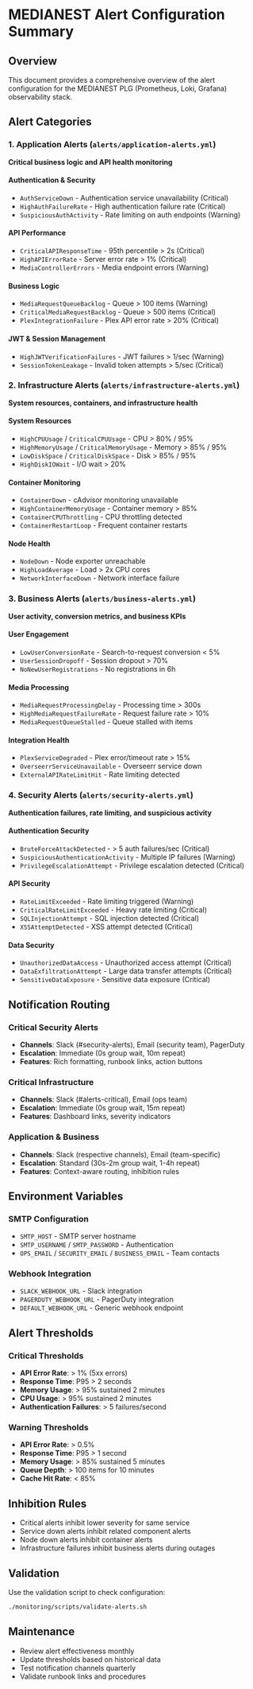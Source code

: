 # MEDIANEST Alert Configuration Summary

## Overview
This document provides a comprehensive overview of the alert configuration for the MEDIANEST PLG (Prometheus, Loki, Grafana) observability stack.

## Alert Categories

### 1. Application Alerts (`alerts/application-alerts.yml`)
**Critical business logic and API health monitoring**

#### Authentication & Security
- `AuthServiceDown` - Authentication service unavailability (Critical)
- `HighAuthFailureRate` - High authentication failure rate (Critical)
- `SuspiciousAuthActivity` - Rate limiting on auth endpoints (Warning)

#### API Performance
- `CriticalAPIResponseTime` - 95th percentile > 2s (Critical)
- `HighAPIErrorRate` - Server error rate > 1% (Critical)
- `MediaControllerErrors` - Media endpoint errors (Warning)

#### Business Logic
- `MediaRequestQueueBacklog` - Queue > 100 items (Warning)
- `CriticalMediaRequestBacklog` - Queue > 500 items (Critical)
- `PlexIntegrationFailure` - Plex API error rate > 20% (Critical)

#### JWT & Session Management
- `HighJWTVerificationFailures` - JWT failures > 1/sec (Warning)
- `SessionTokenLeakage` - Invalid token attempts > 5/sec (Critical)

### 2. Infrastructure Alerts (`alerts/infrastructure-alerts.yml`)
**System resources, containers, and infrastructure health**

#### System Resources
- `HighCPUUsage` / `CriticalCPUUsage` - CPU > 80% / 95%
- `HighMemoryUsage` / `CriticalMemoryUsage` - Memory > 85% / 95%
- `LowDiskSpace` / `CriticalDiskSpace` - Disk > 85% / 95%
- `HighDiskIOWait` - I/O wait > 20%

#### Container Monitoring
- `ContainerDown` - cAdvisor monitoring unavailable
- `HighContainerMemoryUsage` - Container memory > 85%
- `ContainerCPUThrottling` - CPU throttling detected
- `ContainerRestartLoop` - Frequent container restarts

#### Node Health
- `NodeDown` - Node exporter unreachable
- `HighLoadAverage` - Load > 2x CPU cores
- `NetworkInterfaceDown` - Network interface failure

### 3. Business Alerts (`alerts/business-alerts.yml`)
**User activity, conversion metrics, and business KPIs**

#### User Engagement
- `LowUserConversionRate` - Search-to-request conversion < 5%
- `UserSessionDropoff` - Session dropout > 70%
- `NoNewUserRegistrations` - No registrations in 6h

#### Media Processing
- `MediaRequestProcessingDelay` - Processing time > 300s
- `HighMediaRequestFailureRate` - Request failure rate > 10%
- `MediaRequestQueueStalled` - Queue stalled with items

#### Integration Health
- `PlexServiceDegraded` - Plex error/timeout rate > 15%
- `OverseerrServiceUnavailable` - Overseerr service down
- `ExternalAPIRateLimitHit` - Rate limiting detected

### 4. Security Alerts (`alerts/security-alerts.yml`)
**Authentication failures, rate limiting, and suspicious activity**

#### Authentication Security
- `BruteForceAttackDetected` - > 5 auth failures/sec (Critical)
- `SuspiciousAuthenticationActivity` - Multiple IP failures (Warning)
- `PrivilegeEscalationAttempt` - Privilege escalation detected (Critical)

#### API Security
- `RateLimitExceeded` - Rate limiting triggered (Warning)
- `CriticalRateLimitExceeded` - Heavy rate limiting (Critical)
- `SQLInjectionAttempt` - SQL injection detected (Critical)
- `XSSAttemptDetected` - XSS attempt detected (Critical)

#### Data Security
- `UnauthorizedDataAccess` - Unauthorized access attempt (Critical)
- `DataExfiltrationAttempt` - Large data transfer attempts (Critical)
- `SensitiveDataExposure` - Sensitive data exposure (Critical)

## Notification Routing

### Critical Security Alerts
- **Channels**: Slack (#security-alerts), Email (security team), PagerDuty
- **Escalation**: Immediate (0s group wait, 10m repeat)
- **Features**: Rich formatting, runbook links, action buttons

### Critical Infrastructure
- **Channels**: Slack (#alerts-critical), Email (ops team)
- **Escalation**: Immediate (0s group wait, 15m repeat)
- **Features**: Dashboard links, severity indicators

### Application & Business
- **Channels**: Slack (respective channels), Email (team-specific)
- **Escalation**: Standard (30s-2m group wait, 1-4h repeat)
- **Features**: Context-aware routing, inhibition rules

## Environment Variables

### SMTP Configuration
- `SMTP_HOST` - SMTP server hostname
- `SMTP_USERNAME` / `SMTP_PASSWORD` - Authentication
- `OPS_EMAIL` / `SECURITY_EMAIL` / `BUSINESS_EMAIL` - Team contacts

### Webhook Integration
- `SLACK_WEBHOOK_URL` - Slack integration
- `PAGERDUTY_WEBHOOK_URL` - PagerDuty integration
- `DEFAULT_WEBHOOK_URL` - Generic webhook endpoint

## Alert Thresholds

### Critical Thresholds
- **API Error Rate**: > 1% (5xx errors)
- **Response Time**: P95 > 2 seconds
- **Memory Usage**: > 95% sustained 2 minutes
- **CPU Usage**: > 95% sustained 2 minutes
- **Authentication Failures**: > 5 failures/second

### Warning Thresholds
- **API Error Rate**: > 0.5% 
- **Response Time**: P95 > 1 second
- **Memory Usage**: > 85% sustained 5 minutes
- **Queue Depth**: > 100 items for 10 minutes
- **Cache Hit Rate**: < 85%

## Inhibition Rules
- Critical alerts inhibit lower severity for same service
- Service down alerts inhibit related component alerts
- Node down alerts inhibit container alerts
- Infrastructure failures inhibit business alerts during outages

## Validation
Use the validation script to check configuration:
```bash
./monitoring/scripts/validate-alerts.sh
```

## Maintenance
- Review alert effectiveness monthly
- Update thresholds based on historical data
- Test notification channels quarterly
- Validate runbook links and procedures
